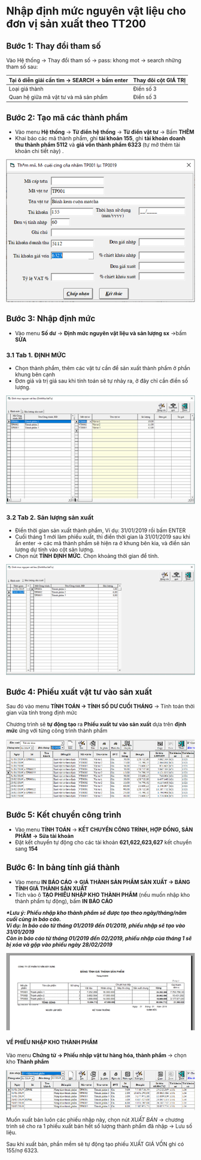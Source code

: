 # Nhập định mức nguyên vật liệu cho đơn vị sản xuất theo TT200

## B­ước 1: Thay đổi tham số

Vào Hệ thống -&gt; Thay đổi tham số -&gt; pass: khong mot -&gt; search những tham số sau:

| Tại ô diễn giải cần tìm -&gt; SEARCH -&gt; bấm enter | Thay đôi cột GIÁ TRỊ |
| :--- | :--- |
| Loại giá thành | Điền số 3 |
| Quan hệ giữa mã vật tư và mã sản phẩm | Điền số 3  |

## Bước 2: Tạo mã các thành phẩm

* Vào menu **Hệ thống** -&gt; **Từ điển hệ thống** -&gt; **Từ điển vật tư** -&gt; Bấm **THÊM** 
* Khai báo các mã thành phẩm, ghi **tài khoản 155**, ghi **tài khoản doanh thu thành phẩm 5112** và **giá vốn thành phẩm 6323** \(tự mở thêm tài khoản chi tiết này\) .

![](../.gitbook/assets/h44.PNG)

## **Bước 3: Nhập định mức**

* Vào menu **Số dư** -&gt; **Định mức nguyên vật liệu và sản lượng sx** -&gt;bấm **SỬA**

### 3.1 Tab 1. **ĐỊNH MỨC**

* Chọn thành phẩm, thêm các vật tư cần để sản xuất thành phẩm ở phần khung bên cạnh
* Đơn giá và trị giá sau khi tính toán sẽ tự nhảy ra, ở đây chỉ cần điền số lượng.

![](../.gitbook/assets/h45.PNG)

### 3.2 Tab 2. Sản l­ượng sản xuất 

* Điền thời gian sản xuất thành phẩm, Ví dụ: 31/01/2019 rồi bấm ENTER
* Cuối tháng 1 mới làm phiếu xuất, thì điền thời gian là 31/01/2019 sau khi ấn enter -&gt; các mã thành phẩm sẽ hiện ra ở khung bên kia, và điền sản lượng dự tính vào cột sản lượng.
* Chọn nút **TÍNH ĐỊNH MỨC**. Chọn khoảng thời gian để tính.

![](../.gitbook/assets/h46.PNG)

## **Bước 4:** Phiếu xuất vật tư vào sản xuất

Sau đó vào menu **TÍNH TOÁN -&gt; TÍNH SỐ DƯ CUỐI THÁNG** -&gt; Tính toán thời gian vừa tính trong định mức

Chương trình sẽ **tự động tạo** ra **Phiếu xuất tư vào sản xuất** dựa trên **định mức** ứng với từng công trình thành phẩm

![](../.gitbook/assets/h50.PNG)

## **Bước 5: Kết chuyển công trình** 

* Vào menu **TÍNH TOÁN** -&gt; **KẾT CHUYỂN CÔNG TRÌNH, HỢP ĐỒNG, SẢN PHẨM** **-&gt; Sửa tài khoản**
* Đặt kết chuyển tự động cho các tài khoản **621,622,623,627** kết chuyển sang **154**

## **Bước 6:** In bảng tính giá thành

* Vào menu **IN BÁO CÁO -&gt; GIÁ THÀNH SẢN PHẨM SẢN XUẤT -&gt; BẢNG TÍNH GIÁ THÀNH SẢN XUẤT**
* Tích vào ô **TẠO PHIẾU NHẬP KHO THÀNH PHẨM** \(nếu muốn nhập kho thành phẩm tự động\), bấm **IN BÁO CÁO**

_**\*Lưu ý: Phiếu nhập kho thành phẩm sẽ được tạo theo ngày/tháng/năm cuối cùng in báo cáo.  
Ví dụ: In báo cáo từ tháng 01/2019 đến 01/2019, phiếu nhập sẽ tạo vào 31/01/2019  
Còn in báo cáo từ tháng 01/2019 đến 02/2019, phiếu nhập của tháng 1 sẽ bị xóa và gộp vào phiếu ngày 28/02/2019**_ 

![](../.gitbook/assets/h48.PNG)



#### **VỀ PHIẾU NHẬP KHO THÀNH PHẨM**

Vào menu **Chứng từ -&gt; Phiếu nhập vật tư hàng hóa, thành phẩm** -&gt; chọn kho **Thành phẩm**

![](../.gitbook/assets/h51.PNG)

Muốn xuất bán luôn các phiếu nhập này, chọn nút _XUẤT BÁN_ -&gt; chương trình sẽ cho ra 1 phiếu xuất bán hết số lượng thành phẩm đã nhập -&gt; Lưu số liệu.

Sau khi xuất bán, phần mềm sẽ tự động tạo phiếu XUẤT GIÁ VỐN ghi có 155/nợ 6323.

